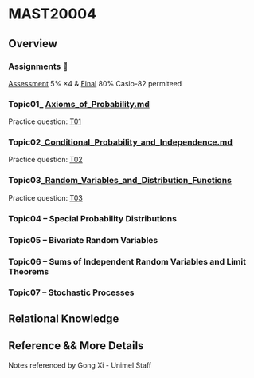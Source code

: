 # MAST20004

## Overview

### Assignments 🧨

[Assessment](https://github.com/SukiXuu/websetting/tree/0aadb01b81fe627c447b9ad1e936219cc6e1a8cd/courses/MAST20004/ass/Ass.md) 5% ×4 & [Final](https://github.com/SukiXuu/websetting/tree/0aadb01b81fe627c447b9ad1e936219cc6e1a8cd/courses/MAST20004/ass/Final.md) 80% Casio-82 permiteed

### Topic01\_ [Axioms\_of\_Probability.md](draftnotes/topic01_axioms_of_probability.md)

Practice question: [T01](https://github.com/SukiXuu/websetting/tree/0aadb01b81fe627c447b9ad1e936219cc6e1a8cd/courses/MAST20004/practice/TL1_Questions.pdf)

### Topic02\_[Conditional\_Probability\_and\_Independence.md](draftnotes/topic02_conditional_probability_and_independence.md)

Practice question: [T02](https://github.com/SukiXuu/websetting/tree/0aadb01b81fe627c447b9ad1e936219cc6e1a8cd/courses/MAST20004/practice/TL2_Questions.pdf)

### Topic03\_[Random\_Variables\_and\_Distribution\_Functions](draftnotes/topic03_random_variables_and_distribution_functions.md)

Practice question: [T03](https://github.com/SukiXuu/websetting/tree/0aadb01b81fe627c447b9ad1e936219cc6e1a8cd/courses/MAST20004/practice/TL3_Questions.pdf)

### Topic04 – Special Probability Distributions

### Topic05 – Bivariate Random Variables

### Topic06 – Sums of Independent Random Variables and Limit Theorems

### Topic07 – Stochastic Processes

## Relational Knowledge

## Reference && More Details

Notes referenced by Gong Xi - Unimel Staff


